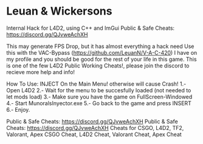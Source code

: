 # Leuan & Wickersons
Internal Hack for L4D2, using C++ and ImGui
Public & Safe Cheats: https://discord.gg/QJvweAchXH

This may generate FPS Drop, 
but it has almost everything a hack need
Use this with the VAC-Bypass (https://github.com/LeuanN/V-A-C-420)
I have on my profile and you should be good for the rest of your life in this game.
This is one of the few L4D2 Public Working Cheats!, please join the discord to recieve more help and info!

How To Use:
INJECT On the Main Menu! otherwise will cause Crash!
1.- Open L4D2
2.- Wait for the menu to be succesfully loaded (not needed to let mods load)
3.- Make sure you have the game on FullScreen-Windowed
4.- Start MunoralsInyector.exe
5.- Go back to the game and press INSERT
6.- Enjoy.

Public & Safe Cheats: https://discord.gg/QJvweAchXH
Public & Safe Cheats: https://discord.gg/QJvweAchXH
Cheats for CSGO, L4D2, TF2, Valorant, Apex
CSGO Cheat, L4D2 Cheat, Valorant Cheat, Apex Cheat
